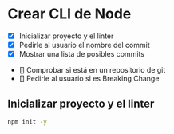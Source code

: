 # Crear CLI de Node

- [x] Inicializar proyecto y el linter
- [x] Pedirle al usuario el nombre del commit
- [x] Mostrar una lista de posibles commits
- [] Comprobar si está en un repositorio de git
- [] Pedirle al usuario si es Breaking Change

## Inicializar proyecto y el linter

```bash
npm init -y
```
